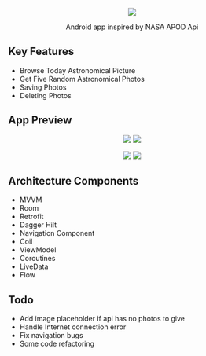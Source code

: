 
<p align="center">
  <img src="https://user-images.githubusercontent.com/85331232/154655207-ece45357-57bd-499a-a6de-e914a97adebc.png">
</p>
<p align="center">Android app inspired by NASA APOD Api</p>

## Key Features

- Browse Today Astronomical Picture
- Get Five Random Astronomical Photos
- Saving Photos
- Deleting Photos

## App Preview

<p align="center">
  <img src="https://user-images.githubusercontent.com/85331232/154656775-46196c02-1db4-4095-8c3f-b39828924da1.jpg">
  <img src="https://user-images.githubusercontent.com/85331232/154656951-62d8b5c1-7d3f-42fe-9763-bd316cc6fde8.jpg">
</p>

<p align="center">
  <img src="https://user-images.githubusercontent.com/85331232/154656764-29785681-0479-4d4f-af27-63dcce85f6d9.jpg">
  <img src="https://user-images.githubusercontent.com/85331232/154656955-6ed11c9b-7d1d-4e97-ac63-d4e9057bf650.jpg">
</p>

## Architecture Components

- MVVM
- Room
- Retrofit
- Dagger Hilt
- Navigation Component
- Coil 
- ViewModel
- Coroutines
- LiveData
- Flow


## Todo

- Add image placeholder if api has no photos to give
- Handle Internet connection error
- Fix navigation bugs
- Some code refactoring
